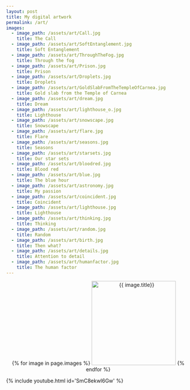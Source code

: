 ```yaml
---
layout: post
title: My digital artwork
permalink: /art/
images:
  - image_path: /assets/art/Call.jpg
    title: The Call
  - image_path: /assets/art/SoftEntanglement.jpg
    title: Soft Entanglement
  - image_path: /assets/art/ThroughTheFog.jpg
    title: Through the fog
  - image_path: /assets/art/Prison.jpg
    title: Prison
  - image_path: /assets/art/Droplets.jpg
    title: Droplets
  - image_path: /assets/art/GoldSlabFromTheTempleOfCarnea.jpg
    title: Gold slab from the Temple of Carnea
  - image_path: /assets/art/dream.jpg
    title: Dream
  - image_path: /assets/art/lighthouse_o.jpg
    title: Lighthouse
  - image_path: /assets/art/snowscape.jpg
    title: Snowscape
  - image_path: /assets/art/flare.jpg
    title: Flare
  - image_path: /assets/art/seasons.jpg
    title: Seasons
  - image_path: /assets/art/starsets.jpg
    title: Our star sets
  - image_path: /assets/art/bloodred.jpg
    title: Blood red
  - image_path: /assets/art/blue.jpg
    title: The blue hour
  - image_path: /assets/art/astronomy.jpg
    title: My passion
  - image_path: /assets/art/coincident.jpg
    title: Coincident
  - image_path: /assets/art/lighthouse.jpg
    title: Lighthouse
  - image_path: /assets/art/thinking.jpg
    title: Thinking
  - image_path: /assets/art/random.jpg
    title: Random
  - image_path: /assets/art/birth.jpg
    title: Then what?
  - image_path: /assets/art/details.jpg
    title: Attention to detail
  - image_path: /assets/art/humanfactor.jpg
    title: The human factor
---
```

<p align="center">
{% for image in page.images %}
<a href="{{ image.image_path }}" target="_blank"><img src="{{ image.image_path }}" alt="{{ image.title}}" width="230" /></a>
{% endfor %}
</p>
{% include youtube.html id='SmC8ekwl6Gw' %}

